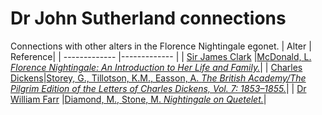 # Dr John Sutherland connections
Connections with other alters in the Florence Nightingale egonet.
| Alter  | Reference|
| ------------- |------------- |
| [Sir James Clark](https://github.com/altealo/JamesClark/blob/master/README.md)  |[McDonald, L. *Florence Nightingale: An Introduction to Her Life and Family.*](https://books.google.co.uk/books?id=2dJ0CwAAQBAJ&pg=PA31&lpg=PA31&dq=james+clark+and+john+sutherland+florence+nightingale&source=bl&ots=FgKlXWBH8z&sig=ACfU3U3yYioLlAbBrYK4TwaIQ_hxi3X8CA&hl=en&sa=X&ved=2ahUKEwirlLHJit_kAhWGRMAKHeVEB4MQ6AEwDnoECAkQAQ#v=onepage&q=james%20clark%20and%20john%20sutherland%20florence%20nightingale&f=false)|
| [Charles Dickens](https://github.com/altealo/CharlesDickens/blob/master/README.md)|[Storey, G., Tillotson, K.M., Easson, A. *The British Academy/The Pilgrim Edition of the Letters of Charles Dickens, Vol. 7: 1853–1855.*](https://www.oxfordscholarlyeditions.com/view/10.1093/actrade/9780198126188.book.1/actrade-9780198126188-div1-504?r-1=1.000&wm-1=1&t-1=contents-tab&p1-1=1&w1-1=1.000)|
| [Dr William Farr](https://github.com/altealo/WilliamFarr/blob/master/README.md)  |[Diamond, M., Stone, M. *Nightingale on Quetelet.*](https://www.jstor.org/stable/2982160?seq=1)|
